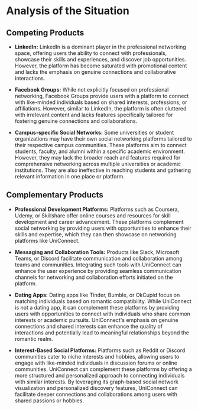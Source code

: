 # Analysis of the Situation
## Competing Products
- **LinkedIn:** LinkedIn is a dominant player in the professional networking space, offering users the ability to connect with professionals, showcase their skills and experiences, and discover job opportunities. However, the platform has become saturated with promotional content and lacks the emphasis on genuine connections and collaborative interactions.

- **Facebook Groups:** While not explicitly focused on professional networking, Facebook Groups provide users with a platform to connect with like-minded individuals based on shared interests, professions, or affiliations. However, similar to LinkedIn, the platform is often cluttered with irrelevant content and lacks features specifically tailored for fostering genuine connections and collaborations.

- **Campus-specific Social Networks:** Some universities or student organizations may have their own social networking platforms tailored to their respective campus communities. These platforms aim to connect students, faculty, and alumni within a specific academic environment. However, they may lack the broader reach and features required for comprehensive networking across multiple universities or academic institutions. They are also ineffective in reaching students and gathering relevant information in one place or platform.

## Complementary Products
- **Professional Development Platforms:** Platforms such as Coursera, Udemy, or Skillshare offer online courses and resources for skill development and career advancement. These platforms complement social networking by providing users with opportunities to enhance their skills and expertise, which they can then showcase on networking platforms like UniConnect.

- **Messaging and Collaboration Tools:** Products like Slack, Microsoft Teams, or Discord facilitate communication and collaboration among teams and communities. Integrating such tools with UniConnect can enhance the user experience by providing seamless communication channels for networking and collaboration efforts initiated on the platform.

- **Dating Apps:** Dating apps like Tinder, Bumble, or OkCupid focus on matching individuals based on romantic compatibility. While UniConnect is not a dating app, it can complement these platforms by providing users with opportunities to connect with individuals who share common interests or academic pursuits. UniConnect's emphasis on genuine connections and shared interests can enhance the quality of interactions and potentially lead to meaningful relationships beyond the romantic realm.

- **Interest-Based Social Platforms:** Platforms such as Reddit or Discord communities cater to niche interests and hobbies, allowing users to engage with like-minded individuals in discussion forums or online communities. UniConnect can complement these platforms by offering a more structured and personalized approach to connecting individuals with similar interests. By leveraging its graph-based social network visualization and personalized discovery features, UniConnect can facilitate deeper connections and collaborations among users with shared passions or hobbies.

